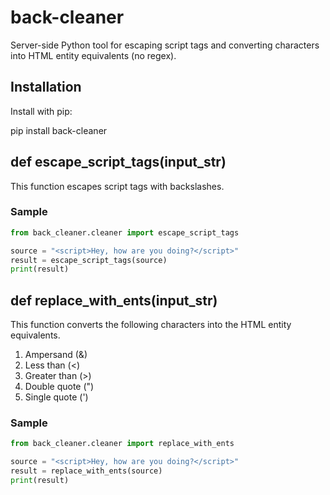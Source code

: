 # back-cleaner
Server-side Python tool for escaping script tags and converting characters into HTML entity equivalents (no regex).

## Installation

Install with pip:

pip install back-cleaner


## def escape_script_tags(input_str)

This function escapes script tags with backslashes.


### Sample

```python
from back_cleaner.cleaner import escape_script_tags

source = "<script>Hey, how are you doing?</script>"
result = escape_script_tags(source)
print(result)
```

## def replace_with_ents(input_str)

This function converts the following characters into the HTML entity equivalents.

1. Ampersand (&)
2. Less than (<)
3. Greater than (>)
4. Double quote (")
5. Single quote (')


### Sample

```python
from back_cleaner.cleaner import replace_with_ents

source = "<script>Hey, how are you doing?</script>"
result = replace_with_ents(source)
print(result)
```
